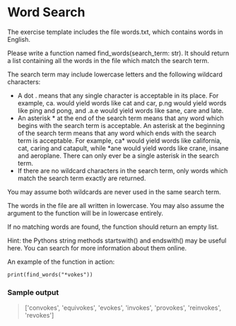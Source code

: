 # Word Search

The exercise template includes the file words.txt, which contains words in English.

Please write a function named find_words(search_term: str). It should return a list containing all the words in the file which match the search term.

The search term may include lowercase letters and the following wildcard characters:

- A dot . means that any single character is acceptable in its place. For example, ca. would yield words like cat and 
car, p.ng would yield words like ping and pong, and .a.e would yield words like sane, care and late.
- An asterisk * at the end of the search term means that any word which begins with the search term is acceptable. An 
  asterisk at the beginning of the search term means that any word which ends with the search term is acceptable. For example, ca* would yield words like california, cat, caring and catapult, while *ane would yield words like crane, insane and aeroplane. There can only ever be a single asterisk in the search term.
- If there are no wildcard characters in the search term, only words which match the search term exactly are returned.

You may assume both wildcards are never used in the same search term.

The words in the file are all written in lowercase. You may also assume the argument to the function will be in lowercase entirely.

If no matching words are found, the function should return an empty list.

Hint: the Pythons string methods startswith() and endswith() may be useful here. You can search for more information about them online.

An example of the function in action:

```print(find_words("*vokes"))```

### Sample output

>['convokes', 'equivokes', 'evokes', 'invokes', 'provokes', 'reinvokes', 'revokes']